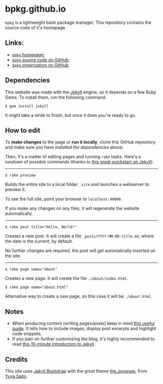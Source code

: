 # bpkg.github.io

`bpkg` is a lightweight bash package manager.
This repository contains the source code of it's homepage.

## Links:

* [`bpkg` homepage][home];
* [`bpkg` source code on GitHub][hub];
* [`bpkg` organization on GitHub][org];

## Dependencies

This website was made with the [Jekyll][jekyll] engine, so it depends on a few
Ruby Gems. To install them, run the following command.

    $ gem install jekyll

It might take a while to finish, but once it does you're ready to go.

## How to edit

To **make changes** to the page or **run it locally**, clone this GitHub
repository and make sure you have _installed the dependencies_ above.

Then, it's a matter of editing pages and running `rake` tasks.  Here's a rundown
of possible commands (thanks to [this great quickstart on Jekyll][tuto]):

---

    $ rake preview

Builds the entire site to a local folder `_site` and launches a webserver to
preview it.

To see the full site, point your browser to `localhost:40000`.

If you make any changes on any files, it will regenerate the website
automatically.

---

    $ rake post title="Hello, World!"

Creates a new post. It will create a file `_posts/YYYY-MM-DD-title.md`, where
the date is the current, by default.

No further changes are required, the post will get automatically inserted on the
site.

---

    $ rake page name="about"

Creates a new page. It will create the file `./about/index.html`.

    $ rake page name="about.html"

Alternative way to create a new page, on this case it will be `./about.html`.

## Notes

* When producing content (writing pages/posts) keep in mind
  [this useful guide][posts]. It tells how to include images, display
  post excerpts and highlight code snippets.
* If you plan on further customizing the blog, it's highly recommended to
  read [this 10-minute introduction to Jekyll][intro].

## Credits

This site uses [Jekyll Bootstrap][boots] with the great theme
[the_program][theme], from [Yuya Saito][saito].

[home]:    http://bpkg.io/
[hub]:     https://github.com/bpkg/bpkg
[org]:     https://github.com/bpkg
[jekyll]:  http://jekyllrb.com/
[tuto]:    http://jekyllbootstrap.com/usage/jekyll-quick-start.html
[intro]:   http://jekyllbootstrap.com/lessons/jekyll-introduction.html
[boots]:   http://jekyllbootstrap.com/
[theme]:   https://github.com/jekyllbootstrap/theme-the-program
[saito]:   http://css.studiomohawk.com/
[posts]:   http://jekyllrb.com/docs/posts/

